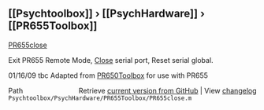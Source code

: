 ## [[Psychtoolbox]] &#8250; [[PsychHardware]] &#8250; [[PR655Toolbox]]

[PR655close](PR655close)  
  
Exit PR655 Remote Mode, [Close](Close) serial port, Reset serial global.  
  
01/16/09    tbc   Adapted from [PR650Toolbox](PR650Toolbox) for use with PR655  
  




<div class="code_header" style="text-align:right;">
  <span style="float:left;">Path&nbsp;&nbsp;</span> <span class="counter">Retrieve <a href=
  "https://raw.github.com/Psychtoolbox-3/Psychtoolbox-3/beta/Psychtoolbox/PsychHardware/PR655Toolbox/PR655close.m">current version from GitHub</a> | View <a href=
  "https://github.com/Psychtoolbox-3/Psychtoolbox-3/commits/beta/Psychtoolbox/PsychHardware/PR655Toolbox/PR655close.m">changelog</a></span>
</div>
<div class="code">
  <code>Psychtoolbox/PsychHardware/PR655Toolbox/PR655close.m</code>
</div>

